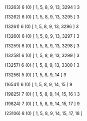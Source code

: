 (13263) 6 (0) [ 1, 5, 8, 9, 13, 3294 ] 3 


(13262) 6 (0) [ 1, 5, 8, 9, 13, 3295 ] 3 


(13261) 6 (0) [ 1, 5, 8, 9, 13, 3296 ] 3 


(13260) 6 (0) [ 1, 5, 8, 9, 13, 3297 ] 3 


(13259) 6 (0) [ 1, 5, 8, 9, 13, 3298 ] 3 


(13258) 6 (0) [ 1, 5, 8, 9, 13, 3299 ] 3 


(13257) 6 (0) [ 1, 5, 8, 9, 13, 3300 ] 3 


(13256) 5 (0) [ 1, 5, 8, 9, 14 ] 9 


(16541) 6 (0) [ 1, 5, 8, 9, 14, 15 ] 9 


(19825) 7 (0) [ 1, 5, 8, 9, 14, 15, 16 ] 3 


(19824) 7 (0) [ 1, 5, 8, 9, 14, 15, 17 ] 9 


(23106) 8 (0) [ 1, 5, 8, 9, 14, 15, 17, 18 ]  

